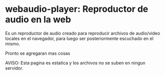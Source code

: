 # webaudio-player: Reproductor de audio en la web
Es un reproductor de audio creado para reproducir archivos de audio/video locales en el navegador, para luego ser posteriormente escuchado en el mismo.

Pronto se agregaran mas cosas

AVISO: Esta pagina es estatica y los archivos no se suben en ningun servidor.

